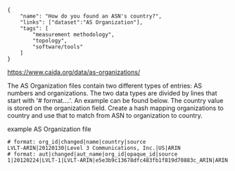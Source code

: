 ~~~
{
    "name": "How do you found an ASN's country?",
    "links": ["dataset":"AS Organization"],
    "tags": [
        "measurement methodology",
        "topology",
        "software/tools"
    ]
}
~~~

https://www.caida.org/data/as-organizations/

The AS Organization files contain two different types of entries: AS numbers and
organizations.  The two data types are divided by lines that start with
'# format....'. An example can be found below.   The country value is stored on the organization
field.  Create a hash mapping organizations to country and use that to match from ASN to 
organization to country.

example AS Organization file
~~~
# format: org_id|changed|name|country|source
LVLT-ARIN|20120130|Level 3 Communications, Inc.|US|ARIN
# format: aut|changed|aut_name|org_id|opaque_id|source
1|20120224|LVLT-1|LVLT-ARIN|e5e3b9c13678dfc483fb1f819d70883c_ARIN|ARIN
~~~
